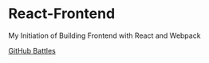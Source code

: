 # React-Frontend
My Initiation of Building Frontend with React and Webpack

[GitHub Battles](https://github-battle-ea613.firebaseapp.com)
